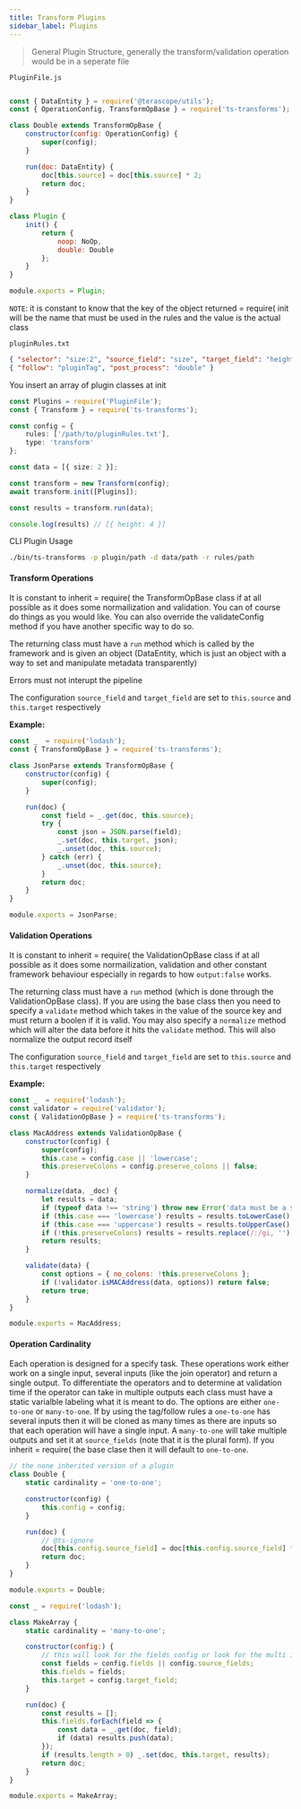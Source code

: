 ```yaml
---
title: Transform Plugins
sidebar_label: Plugins
---
```


> General Plugin Structure, generally the transform/validation operation would be in a seperate file

`PluginFile.js`

```js

const { DataEntity } = require('@terascope/utils');
const { OperationConfig, TransformOpBase } = require('ts-transforms');

class Double extends TransformOpBase {
    constructor(config: OperationConfig) {
        super(config);
    }

    run(doc: DataEntity) {
        doc[this.source] = doc[this.source] * 2;
        return doc;
    }
}

class Plugin {
    init() {
        return {
            noop: NoOp,
            double: Double
        };
    }
}

module.exports = Plugin;
```

`NOTE`: it is constant to know that the key of the object returned  = require( init will be the name that must be used in the rules and the value is the actual class

`pluginRules.txt`

```json
{ "selector": "size:2", "source_field": "size", "target_field": "height", "tag": "pluginTag" }
{ "follow": "pluginTag", "post_process": "double" }
```

You insert an array of plugin classes at init

```ts
const Plugins = require('PluginFile');
const { Transform } = require('ts-transforms');

const config = {
    rules: ['/path/to/pluginRules.txt'],
    type: 'transform'
};

const data = [{ size: 2 }];

const transform = new Transform(config);
await transform.init([Plugins]);

const results = transform.run(data);

console.log(results) // [{ height: 4 }]
```

CLI Plugin Usage
```bash
./bin/ts-transforms -p plugin/path -d data/path -r rules/path
```


#### Transform Operations

It is constant to inherit  = require( the TransformOpBase class if at all possible as it does some normailization and validation. You can of course do things as you would like. You can also override the validateConfig method if you have another specific way to do so.

The returning class must have a `run` method which is called by the framework and is given an object (DataEntity, which is just an object with a way to set and manipulate metadata transparently)

Errors must not interupt the pipeline

The configuration `source_field` and `target_field` are set to `this.source` and `this.target` respectively

**Example:**

```js
const _  = require('lodash');
const { TransformOpBase } = require('ts-transforms');

class JsonParse extends TransformOpBase {
    constructor(config) {
        super(config);
    }

    run(doc) {
        const field = _.get(doc, this.source);
        try {
            const json = JSON.parse(field);
            _.set(doc, this.target, json);
            _.unset(doc, this.source);
        } catch (err) {
            _.unset(doc, this.source);
        }
        return doc;
    }
}

module.exports = JsonParse;

```

#### Validation Operations

It is constant to inherit  = require( the ValidationOpBase class if at all possible as it does some normailization, validation and other constant framework behaviour especially in regards to how `output:false` works.

The returning class must have a `run` method (which is done through the ValidationOpBase class). If you are using the base class then you need to specify a `validate` method which takes in the value of the source key and must return a boolen if it is valid. You may also specify a `normalize` method which will alter the data before it hits the `validate` method. This will also normalize the output record itself

The configuration `source_field` and `target_field` are set to `this.source` and `this.target` respectively

**Example:**

```js
const _  = require('lodash');
const validator = require('validator');
const { ValidationOpBase } = require('ts-transforms');

class MacAddress extends ValidationOpBase {
    constructor(config) {
        super(config);
        this.case = config.case || 'lowercase';
        this.preserveColons = config.preserve_colons || false;
    }

    normalize(data, _doc) {
        let results = data;
        if (typeof data !== 'string') throw new Error('data must be a string');
        if (this.case === 'lowercase') results = results.toLowerCase();
        if (this.case === 'uppercase') results = results.toUpperCase();
        if (!this.preserveColons) results = results.replace(/:/gi, '');
        return results;
    }

    validate(data) {
        const options = { no_colons: !this.preserveColons };
        if (!validator.isMACAddress(data, options)) return false;
        return true;
    }
}

module.exports = MacAddress;
```

#### Operation Cardinality

Each operation is designed for a specify task. These operations work either work on a single input, several inputs (like the join operator) and return a single output. To differentiate the operators and to determine at validation time if the operator can take in multiple outputs each class must have a static varialble labeling what it is meant to do. The options are either `one-to-one` or `many-to-one`. If by using the tag/follow rules a `one-to-one` has several inputs then it will be cloned as many times as there are inputs so that each operation will have a single input. A `many-to-one` will take multiple outputs and set it at `source_fields` (note that it is the plural form). If you inherit  = require( the base clase then it will default to `one-to-one`.

```js
// the none inherited version of a plugin
class Double {
    static cardinality = 'one-to-one';

    constructor(config) {
        this.config = config;
    }

    run(doc) {
        // @ts-ignore
        doc[this.config.source_field] = doc[this.config.source_field] * 2;
        return doc;
    }
}

module.exports = Double;
```

``` js
const _ = require('lodash');

class MakeArray {
    static cardinality = 'many-to-one';

    constructor(config:) {
        // this will look for the fields config or look for the multi input located at source_fields
        const fields = config.fields || config.source_fields;
        this.fields = fields;
        this.target = config.target_field;
    }

    run(doc) {
        const results = [];
        this.fields.forEach(field => {
            const data = _.get(doc, field);
            if (data) results.push(data);
        });
        if (results.length > 0) _.set(doc, this.target, results);
        return doc;
    }
}

module.exports = MakeArray;
```
